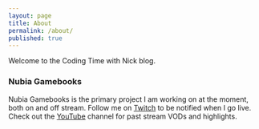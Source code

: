 ```yaml
---
layout: page
title: About
permalink: /about/
published: true
---
```


Welcome to the Coding Time with Nick blog.

### Nubia Gamebooks

Nubia Gamebooks is the primary project I am working on at the moment, both on and off stream. Follow me on [Twitch](https://www.twitch.tv/codingtimewithnick) to be notified when I go live. Check out the [YouTube](https://www.youtube.com/channel/UCQ8hD_FPnQGaQaysm6jaHNA) channel for past stream VODs and highlights.
